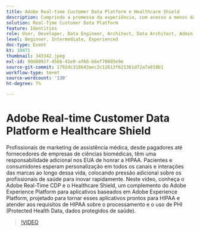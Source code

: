```yaml
---
title: Adobe Real-time Customer Data Platform e Healthcare Shield
description: Cumprindo a promessa da experiência, com acesso a menos dados. Seja você um anunciante, editor ou uma agência, este webinário ajudará a desbloquear a
solution: Real-Time Customer Data Platform
feature: Identities
role: User, Developer, Data Engineer, Architect, Data Architect, Admin, Leader
level: Beginner, Intermediate, Experienced
doc-type: Event
kt: 10471
thumbnail: 343342.jpeg
exl-id: 90d8091f-4566-41e9-af66-b6ef70885e9e
source-git-commit: 1792dc318643aec2c12613f621361d72a7a918b1
workflow-type: tm+mt
source-wordcount: '130'
ht-degree: 7%

---
```


# Adobe Real-time Customer Data Platform e Healthcare Shield

Profissionais de marketing de assistência médica, desde pagadores até fornecedores de empresas de ciências biomédicas, têm uma responsabilidade adicional nos EUA de honrar a HIPAA. Pacientes e consumidores esperam personalização em todos os canais e interações das marcas ao longo dessa vida, colocando pressão adicional sobre os profissionais de saúde para inovar rapidamente. Neste vídeo, conheça o Adobe Real-Time CDP e o Healthcare Shield, um complemento do Adobe Experience Platform para aplicativos baseados em Adobe Experience Platform, projetado para tornar esses aplicativos prontos para HIPAA e atender aos requisitos de HIPAA sobre o processamento e o uso de PHI (Protected Health Data, dados protegidos de saúde).

>[!VIDEO](https://video.tv.adobe.com/v/343342/?quality=12&learn=on)
